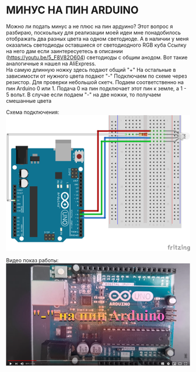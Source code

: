 # МИНУС НА ПИН ARDUINO
Можно ли подать минус а не плюс на пин ардуино? 
Этот вопрос я разбираю, поскоьльку для реализации моей идеи мне понадобилось отображать 
два разных цвета на одном светодиоде.
А в наличии у меня оказались светодиоды оставшиеся от светодиодного RGB куба 
Ссылку на него дам если заинтересуетесь в описании (https://youtu.be/5_F8V82O604) 
светодиоды с общим анодом.
Вот такие аналогичные я нашел на AliExpress.  
На самую длинную ножку здесь подают общий "+"
На остальные в зависимости от нужного цвета подают "-"
Подключаем по схеме через резистор.
Для проверки небольшой скетч.
Подаем соответственно на пин Arduino 0 или 1.
Подача 0 на пин подключает этот пин к земле, а 1 - 5 вольт.
В случае если подаем "-" на две ножки, то получаем смешанные цвета

Схема подключения:
![Схема подключения](https://github.com/dbprof/rgbled-connect/blob/master/3colourled.png)

Видео показ работы:
[![Видео](https://github.com/dbprof/rgbled-connect/blob/master/video.png)](https://youtu.be/LrNvRMEFhTk)
